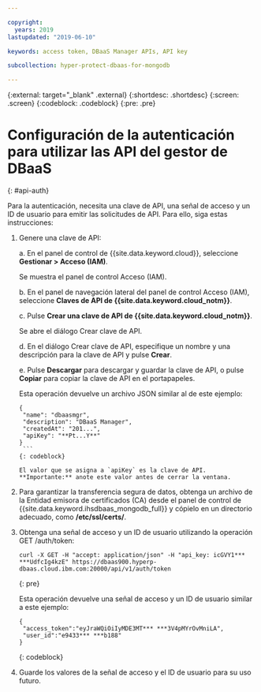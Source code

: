 ```yaml
---

copyright:
  years: 2019
lastupdated: "2019-06-10"

keywords: access token, DBaaS Manager APIs, API key

subcollection: hyper-protect-dbaas-for-mongodb

---
```


{:external: target="_blank" .external}
{:shortdesc: .shortdesc}
{:screen: .screen}
{:codeblock: .codeblock}
{:pre: .pre}


# Configuración de la autenticación para utilizar las API del gestor de DBaaS
{: #api-auth}

Para la autenticación, necesita una clave de API, una señal de acceso y un ID de usuario para emitir las solicitudes de API.
Para ello, siga estas instrucciones:

1. Genere una clave de API:

   a. En el panel de control de {{site.data.keyword.cloud}}, seleccione **Gestionar > Acceso (IAM)**.

      Se muestra el panel de control Acceso (IAM).

   b. En el panel de navegación lateral del panel de control Acceso (IAM), seleccione **Claves de API de {{site.data.keyword.cloud_notm}}**.

   c. Pulse **Crear una clave de API de {{site.data.keyword.cloud_notm}}**.

      Se abre el diálogo Crear clave de API.

   d. En el diálogo Crear clave de API, especifique un nombre y una descripción para la clave de API y pulse **Crear**.

   e. Pulse **Descargar** para descargar y guardar la clave de API, o pulse **Copiar** para copiar la clave de API en el portapapeles.

      Esta operación devuelve un archivo JSON similar al de este ejemplo:

      ```
      {
       "name": "dbaasmgr",
       "description": "DBaaS Manager",
       "createdAt": "201...",
       "apiKey": "**Pt...Y**"
      }
       ```
      {: codeblock}

      El valor que se asigna a `apiKey` es la clave de API. **Importante:** anote este valor antes de cerrar la ventana.

2. Para garantizar la transferencia segura de datos, obtenga un archivo de la Entidad emisora de certificados (CA) desde el panel de control de {{site.data.keyword.ihsdbaas_mongodb_full}} y cópielo en un directorio adecuado, como **/etc/ssl/certs/**.

3. Obtenga una señal de acceso y un ID de usuario utilizando la operación GET /auth/token:

    ```curl
    curl -X GET -H "accept: application/json" -H "api_key: icGVY1*** ***UdfcIg4kzE" https://dbaas900.hyperp-dbaas.cloud.ibm.com:20000/api/v1/auth/token
    ```
    {: pre}

    Esta operación devuelve una señal de acceso y un ID de usuario similar a este ejemplo:

    ```
    {
     "access_token":"eyJraWQiOiIyMDE3MT*** ***3V4pMYrOvMniLA",
     "user_id":"e9433*** ***b188"
    }
    ```
    {: codeblock}

4. Guarde los valores de la señal de acceso y el ID de usuario para su uso futuro.
